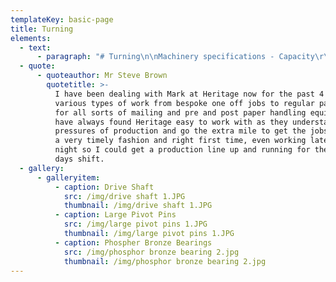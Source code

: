 ```yaml
---
templateKey: basic-page
title: Turning
elements:
  - text:
      - paragraph: "# Turning\n\nMachinery specifications - Capacity\r\n\nLathe - Colchester Mascot 1600\r\n\n3 metres/120 inches between centres \r\n\nLathe – Triumph 2000\r\n\n1.27 metres/50 inches between centres\r\n\nFitted with DRO for precision work\r\n\nFour jaw chuck and face plate work undertaken"
  - quote:
      - quoteauthor: Mr Steve Brown
        quotetitle: >-
          I have been dealing with Mark at Heritage now for the past 4 years for
          various types of work from bespoke one off jobs to regular parts made
          for all sorts of mailing and pre and post paper handling equipment. I
          have always found Heritage easy to work with as they understand the
          pressures of production and go the extra mile to get the jobs done in
          a very timely fashion and right first time, even working late into the
          night so I could get a production line up and running for the next
          days shift.
  - gallery:
      - galleryitem:
          - caption: Drive Shaft
            src: /img/drive shaft 1.JPG
            thumbnail: /img/drive shaft 1.JPG
          - caption: Large Pivot Pins
            src: /img/large pivot pins 1.JPG
            thumbnail: /img/large pivot pins 1.JPG
          - caption: Phospher Bronze Bearings
            src: /img/phosphor bronze bearing 2.jpg
            thumbnail: /img/phosphor bronze bearing 2.jpg
---
```


